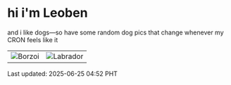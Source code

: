 # hi i'm Leoben

and i like dogs—so have some random dog pics that change whenever my CRON feels like it

|  |  |
|--------|----------|
| ![Borzoi](https://random-dog-vercel.vercel.app/api/random-borzoi?v=1750798354) | ![Labrador](https://random-dog-vercel.vercel.app/api/random-labrador?v=1750798354) |

Last updated: 2025-06-25 04:52 PHT
